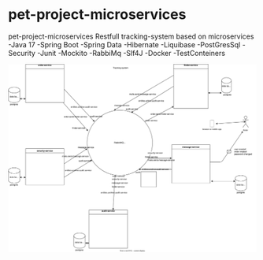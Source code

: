 # pet-project-microservices
pet-project-microservices
Restfull tracking-system based on microservices   
-Java 17
-Spring Boot
-Spring Data
-Hibernate
-Liquibase
-PostGresSql
-Security
-Junit
-Mockito
-RabbiMq
-Slf4J
-Docker
-TestConteiners



![Project](https://github.com/k30medvedev/pet-project-microservices/blob/main/tracking-system.svg)
